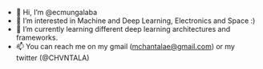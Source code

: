 - 👋 Hi, I’m @ecmungalaba
- 👀 I’m interested in Machine and Deep Learning, Electronics and Space :)
- 🌱 I’m currently learning different deep learning architectures and frameworks.
- 📫 You can reach me on my gmail (mchantalae@gmail.com) or my twitter (@CHVNTALA)

<!---
ecmungalaba/ecmungalaba is a ✨ special ✨ repository because its `README.md` (this file) appears on your GitHub profile.
You can click the Preview link to take a look at your changes.
--->
